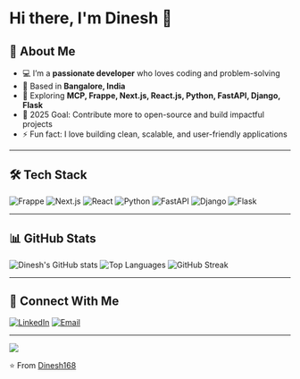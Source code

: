 # Hi there, I'm Dinesh 👋  

## 🚀 About Me
- 💻 I’m a **passionate developer** who loves coding and problem-solving  
- 📍 Based in **Bangalore, India**
- 🌱 Exploring **MCP, Frappe, Next.js, React.js, Python, FastAPI, Django, Flask**
- 🎯 2025 Goal: Contribute more to open-source and build impactful projects
- ⚡ Fun fact: I love building clean, scalable, and user-friendly applications

---

## 🛠 Tech Stack
![Frappe](https://img.shields.io/badge/Frappe-0080FF?style=for-the-badge&logo=frappe&logoColor=white)
![Next.js](https://img.shields.io/badge/Next.js-000000?style=for-the-badge&logo=next.js&logoColor=white)
![React](https://img.shields.io/badge/React-20232A?style=for-the-badge&logo=react&logoColor=61DAFB)
![Python](https://img.shields.io/badge/Python-3776AB?style=for-the-badge&logo=python&logoColor=white)
![FastAPI](https://img.shields.io/badge/FastAPI-009688?style=for-the-badge&logo=fastapi&logoColor=white)
![Django](https://img.shields.io/badge/Django-092E20?style=for-the-badge&logo=django&logoColor=white)
![Flask](https://img.shields.io/badge/Flask-000000?style=for-the-badge&logo=flask&logoColor=white)

---

## 📊 GitHub Stats
![Dinesh's GitHub stats](https://github-readme-stats.vercel.app/api?username=Dinesh168&show_icons=true&theme=tokyonight)
![Top Languages](https://github-readme-stats.vercel.app/api/top-langs/?username=Dinesh168&layout=compact&theme=tokyonight)
![GitHub Streak](https://streak-stats.demolab.com?user=Dinesh168&theme=tokyonight&hide_border=true)

---

## 🔗 Connect With Me
[![LinkedIn](https://img.shields.io/badge/LinkedIn-0A66C2?style=for-the-badge&logo=linkedin&logoColor=white)](https://ww.linkedin.com/in/dineshrn79)
[![Email](https://img.shields.io/badge/Email-D14836?style=for-the-badge&logo=gmail&logoColor=white)](mailto:dineshrn79@gmail.com)

---

![](https://komarev.com/ghpvc/?username=Dinesh168&style=flat-square&color=blue)

⭐ From [Dinesh168](https://github.com/Dinesh168)
